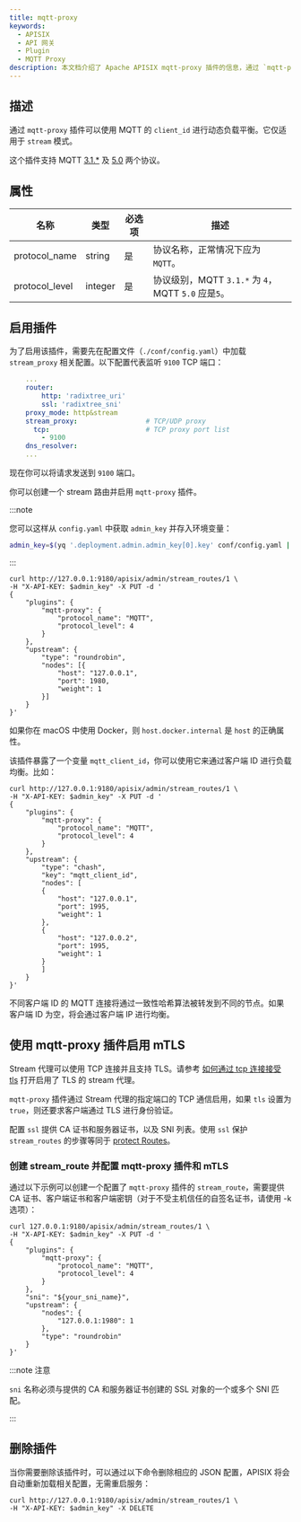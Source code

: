 ```yaml
---
title: mqtt-proxy
keywords:
  - APISIX
  - API 网关
  - Plugin
  - MQTT Proxy
description: 本文档介绍了 Apache APISIX mqtt-proxy 插件的信息，通过 `mqtt-proxy` 插件可以使用 MQTT 的 `client_id` 进行动态负载平衡。
---
```


<!--
#
# Licensed to the Apache Software Foundation (ASF) under one or more
# contributor license agreements.  See the NOTICE file distributed with
# this work for additional information regarding copyright ownership.
# The ASF licenses this file to You under the Apache License, Version 2.0
# (the "License"); you may not use this file except in compliance with
# the License.  You may obtain a copy of the License at
#
#     http://www.apache.org/licenses/LICENSE-2.0
#
# Unless required by applicable law or agreed to in writing, software
# distributed under the License is distributed on an "AS IS" BASIS,
# WITHOUT WARRANTIES OR CONDITIONS OF ANY KIND, either express or implied.
# See the License for the specific language governing permissions and
# limitations under the License.
#
-->

## 描述

通过 `mqtt-proxy` 插件可以使用 MQTT 的 `client_id` 进行动态负载平衡。它仅适用于 `stream` 模式。

这个插件支持 MQTT [3.1.*](http://docs.oasis-open.org/mqtt/mqtt/v3.1.1/os/mqtt-v3.1.1-os.html) 及 [5.0]( https://docs.oasis-open.org/mqtt/mqtt/v5.0/mqtt-v5.0.html ) 两个协议。

## 属性

| 名称           | 类型    | 必选项  | 描述                                                   |
| -------------- | ------- | ----- | ------------------------------------------------------ |
| protocol_name  | string  | 是    | 协议名称，正常情况下应为 `MQTT`。                          |
| protocol_level | integer | 是    | 协议级别，MQTT `3.1.*` 为 `4`，MQTT `5.0` 应是`5`。   |

## 启用插件

为了启用该插件，需要先在配置文件（`./conf/config.yaml`）中加载 `stream_proxy` 相关配置。以下配置代表监听 `9100` TCP 端口：

```yaml title="./conf/config.yaml"
    ...
    router:
        http: 'radixtree_uri'
        ssl: 'radixtree_sni'
    proxy_mode: http&stream
    stream_proxy:                 # TCP/UDP proxy
      tcp:                        # TCP proxy port list
        - 9100
    dns_resolver:
    ...
```

现在你可以将请求发送到 `9100` 端口。

你可以创建一个 stream 路由并启用 `mqtt-proxy` 插件。

:::note

您可以这样从 `config.yaml` 中获取 `admin_key` 并存入环境变量：

```bash
admin_key=$(yq '.deployment.admin.admin_key[0].key' conf/config.yaml | sed 's/"//g')
```

:::

```shell
curl http://127.0.0.1:9180/apisix/admin/stream_routes/1 \
-H "X-API-KEY: $admin_key" -X PUT -d '
{
    "plugins": {
        "mqtt-proxy": {
            "protocol_name": "MQTT",
            "protocol_level": 4
        }
    },
    "upstream": {
        "type": "roundrobin",
        "nodes": [{
            "host": "127.0.0.1",
            "port": 1980,
            "weight": 1
        }]
    }
}'
```

如果你在 macOS 中使用 Docker，则 `host.docker.internal` 是 `host` 的正确属性。

该插件暴露了一个变量 `mqtt_client_id`，你可以使用它来通过客户端 ID 进行负载均衡。比如：

```shell
curl http://127.0.0.1:9180/apisix/admin/stream_routes/1 \
-H "X-API-KEY: $admin_key" -X PUT -d '
{
    "plugins": {
        "mqtt-proxy": {
            "protocol_name": "MQTT",
            "protocol_level": 4
        }
    },
    "upstream": {
        "type": "chash",
        "key": "mqtt_client_id",
        "nodes": [
        {
            "host": "127.0.0.1",
            "port": 1995,
            "weight": 1
        },
        {
            "host": "127.0.0.2",
            "port": 1995,
            "weight": 1
        }
        ]
    }
}'
```

不同客户端 ID 的 MQTT 连接将通过一致性哈希算法被转发到不同的节点。如果客户端 ID 为空，将会通过客户端 IP 进行均衡。

## 使用 mqtt-proxy 插件启用 mTLS

Stream 代理可以使用 TCP 连接并且支持 TLS。请参考 [如何通过 tcp 连接接受 tls](../stream-proxy.md/#accept-tls-over-tcp-connection) 打开启用了 TLS 的 stream 代理。

`mqtt-proxy` 插件通过 Stream 代理的指定端口的 TCP 通信启用，如果 `tls` 设置为 `true`，则还要求客户端通过 TLS 进行身份验证。

配置 `ssl` 提供 CA 证书和服务器证书，以及 SNI 列表。使用 `ssl` 保护 `stream_routes` 的步骤等同于 [protect Routes](../mtls.md/#protect-route)。

### 创建 stream_route 并配置 mqtt-proxy 插件和 mTLS

通过以下示例可以创建一个配置了 `mqtt-proxy` 插件的 `stream_route`，需要提供 CA 证书、客户端证书和客户端密钥（对于不受主机信任的自签名证书，请使用 -k 选项）：

```shell
curl 127.0.0.1:9180/apisix/admin/stream_routes/1 \
-H "X-API-KEY: $admin_key" -X PUT -d '
{
    "plugins": {
        "mqtt-proxy": {
            "protocol_name": "MQTT",
            "protocol_level": 4
        }
    },
    "sni": "${your_sni_name}",
    "upstream": {
        "nodes": {
            "127.0.0.1:1980": 1
        },
        "type": "roundrobin"
    }
}'
```

:::note 注意

`sni` 名称必须与提供的 CA 和服务器证书创建的 SSL 对象的一个​​或多个 SNI 匹配。

:::

## 删除插件

当你需要删除该插件时，可以通过以下命令删除相应的 JSON 配置，APISIX 将会自动重新加载相关配置，无需重启服务：

```shell
curl http://127.0.0.1:9180/apisix/admin/stream_routes/1 \
-H "X-API-KEY: $admin_key" -X DELETE
```
